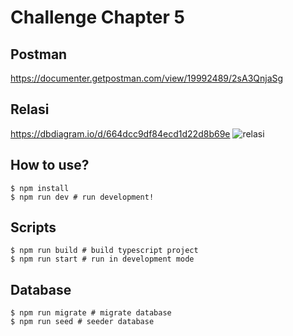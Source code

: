 # Challenge Chapter 5 
## Postman
https://documenter.getpostman.com/view/19992489/2sA3QnjaSg

## Relasi
https://dbdiagram.io/d/664dcc9df84ecd1d22d8b69e
![relasi](https://github.com/SahidJafar/24001143-SYNRGY7-sah-bcr-ch5/assets/58686490/bbbd0df9-0946-4ea4-989e-b17d0822339d)

## How to use?

```
$ npm install
$ npm run dev # run development!
```

## Scripts

```
$ npm run build # build typescript project
$ npm run start # run in development mode
```

## Database

```
$ npm run migrate # migrate database
$ npm run seed # seeder database
```
